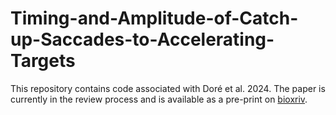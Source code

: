 # Timing-and-Amplitude-of-Catch-up-Saccades-to-Accelerating-Targets
This repository contains code associated with Doré et al. 2024. The paper is currently in the review process and is available as a pre-print on [bioxriv](https://www.biorxiv.org/content/10.1101/2024.01.11.575233v1 ). 
